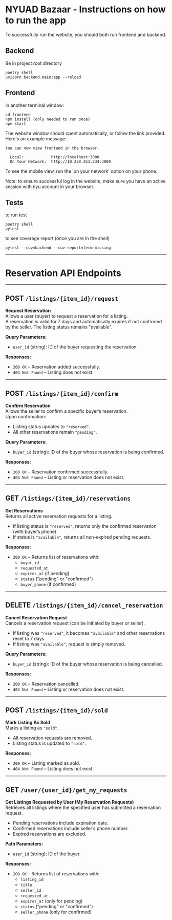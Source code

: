 # NYUAD Bazaar -  Instructions on how to run the app

To successfully run the website, you should both run frontend and backend.
## Backend
Be in project root directory
 ```
poetry shell
uvicorn backend.main:app --reload
 ```

## Frontend
In another terminal window:
```
cd frontend
npm install (only needed to run once)
npm start
```
The website window should opent automatically, or follow the link provided. Here's an example message:
```
You can now view frontend in the browser.

  Local:            http://localhost:3000
  On Your Network:  http://10.228.253.234:3000
```
To see the mobile view, run the 'on your network' option on your phone. 

Note: to ensure successful log in the website, make sure you have an active session with nyu account in your browser.

## Tests
to run test
```
poetry shell
pytest
```

to see coverage report (once you are in the shell)
```
pytest --cov=backend --cov-report=term-missing
```
---
# Reservation API Endpoints

---

## POST `/listings/{item_id}/request`  
**Request Reservation**  
Allows a user (buyer) to request a reservation for a listing.  
A reservation is valid for 7 days and automatically expires if not confirmed by the seller. The listing status remains "available".

**Query Parameters:**
- `user_id` (string): ID of the buyer requesting the reservation.

**Responses:**
- `200 OK` – Reservation added successfully.
- `404 Not Found` – Listing does not exist.

---

## POST `/listings/{item_id}/confirm`  
**Confirm Reservation**  
Allows the seller to confirm a specific buyer’s reservation.  
Upon confirmation:
- Listing status updates to `"reserved"`.
- All other reservations remain `"pending"`.

**Query Parameters:**
- `buyer_id` (string): ID of the buyer whose reservation is being confirmed.

**Responses:**
- `200 OK` – Reservation confirmed successfully.
- `404 Not Found` – Listing or reservation does not exist.

---

## GET `/listings/{item_id}/reservations`  
**Get Reservations**  
Returns all active reservation requests for a listing.

- If listing status is `"reserved"`, returns only the confirmed reservation (with buyer’s phone).
- If status is `"available"`, returns all non-expired pending requests.

**Responses:**
- `200 OK` – Returns list of reservations with:
  - `buyer_id`
  - `requested_at`
  - `expires_at` (if pending)
  - `status` ("pending" or "confirmed")
  - `buyer_phone` (if confirmed)

---

## DELETE `/listings/{item_id}/cancel_reservation`  
**Cancel Reservation Request**  
Cancels a reservation request (can be initiated by buyer or seller).

- If listing was `"reserved"`, it becomes `"available"` and other reservations reset to 7 days.
- If listing was `"available"`, request is simply removed.

**Query Parameters:**
- `buyer_id` (string): ID of the buyer whose reservation is being cancelled.

**Responses:**
- `200 OK` – Reservation cancelled.
- `404 Not Found` – Listing or reservation does not exist.

---

## POST `/listings/{item_id}/sold`  
**Mark Listing As Sold**  
Marks a listing as `"sold"`.

- All reservation requests are removed.
- Listing status is updated to `"sold"`.

**Responses:**
- `200 OK` – Listing marked as sold.
- `404 Not Found` – Listing does not exist.

---

## GET `/user/{user_id}/get_my_requests`  
**Get Listings Requested by User (My Reservation Requests)**  
Retrieves all listings where the specified user has submitted a reservation request.

- Pending reservations include expiration date.
- Confirmed reservations include seller’s phone number.
- Expired reservations are excluded.

**Path Parameters:**
- `user_id` (string): ID of the buyer.

**Responses:**
- `200 OK` – Returns list of reservations with:
  - `listing_id`
  - `title`
  - `seller_id`
  - `requested_at`
  - `expires_at` (only for pending)
  - `status` ("pending" or "confirmed")
  - `seller_phone` (only for confirmed)